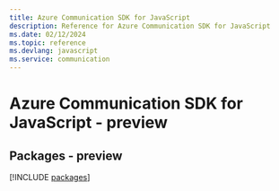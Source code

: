 ```yaml
---
title: Azure Communication SDK for JavaScript
description: Reference for Azure Communication SDK for JavaScript
ms.date: 02/12/2024
ms.topic: reference
ms.devlang: javascript
ms.service: communication
---
```

# Azure Communication SDK for JavaScript - preview
## Packages - preview
[!INCLUDE [packages](communication-index.md)]
